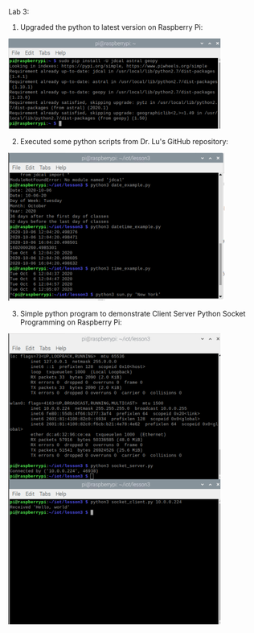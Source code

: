 Lab 3:

1. Upgraded the python to latest version on Raspberry Pi:

![](Lab%203%20upgrading%20python.PNG)

2. Executed some python scripts from Dr. Lu's GitHub repository:

![](Lab%203%20Executed%20Scripts.PNG)

3. Simple python program to demonstrate Client Server Python Socket Programming on Raspberry Pi:

![](clientserverpi.PNG)
